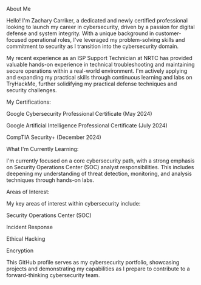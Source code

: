 About Me

Hello! I'm Zachary Carriker, a dedicated and newly certified professional looking to launch my career in cybersecurity, driven by a passion for digital defense and system integrity.
With a unique background in customer-focused operational roles, I've leveraged my problem-solving skills and commitment to security as I transition into the cybersecurity domain. 

My recent experience as an ISP Support Technician at NRTC has provided valuable hands-on experience in technical troubleshooting and maintaining secure operations within a 
real-world environment. I'm actively applying and expanding my practical skills through continuous learning and labs on TryHackMe, further solidifying my practical 
defense techniques and security challenges.

My Certifications:

Google Cybersecurity Professional Certificate (May 2024)

Google Artificial Intelligence Professional Certificate (July 2024)

CompTIA Security+ (December 2024)

What I'm Currently Learning:

I'm currently focused on a core cybersecurity path, with a strong emphasis on Security Operations Center (SOC) analyst responsibilities. 
This includes deepening my understanding of threat detection, monitoring, and analysis techniques through hands-on labs.

Areas of Interest:

My key areas of interest within cybersecurity include:

Security Operations Center (SOC)

Incident Response

Ethical Hacking

Encryption

This GitHub profile serves as my cybersecurity portfolio, showcasing projects and demonstrating my capabilities as I prepare to contribute to a forward-thinking cybersecurity team.

